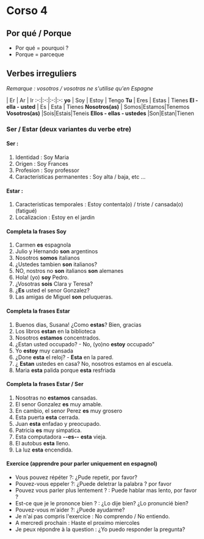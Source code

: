 # Corso 4
## Por qué / Porque
 - Por qué = pourquoi ?
 - Porque = parceque

## Verbes irreguliers

*Remarque : vosotros / vosotras ne s'utilise qu'en Espagne*

 | Er | Ar | Ir
:-:|:-:|:-:|:-:
**yo** | Soy | Estoy | Tengo
**Tu** | Eres | Estas | Tienes
**El - ella - usted** | Es | Esta | Tienes
**Nosotros(as)** | Somos|Estamos|Tenemos
**Vosotros(as)** |Sois|Estais|Teneis
**Ellos - ellas - ustedes** |Son|Estan|Tienen

### Ser / Estar (deux variantes du verbe etre)
#### Ser :
 1. Identidad : Soy Maria
 2. Origen : Soy Frances
 3. Profesion : Soy professor
 4. Caracteristicas permanentes : Soy alta / baja, etc ...

#### Estar :
 1. Caracteristicas temporales : Estoy contenta(o) / triste / cansada(o) (fatigué)
 2. Localizacion : Estoy en el jardin

#### Completa la frases Soy
1. Carmen **es** espagnola
2. Julio y Hernando **son** argentinos
3. Nosotros **somos** italianos
4. ¿Ustedes tambien **son** italianos?
5. NO, nostros no **son** italianos **son** alemanes
6. Hola! (yo) **soy** Pedro.
7. ¿Vosotras **sois** Clara y Teresa?
8. ¿**Es** usted el senor Gonzalez?
9. Las amigas de Miguel **son** peluqueras.

#### Completa la frases Estar
1. Buenos dias, Susana! ¿Como **estas**? Bien, gracias
2. Los libros **estan** en la biblioteca
3. Nosotros **estamos** concentrados.
4. ¿Estan usted occupado? - No, (yo)no **estoy** occupado"
5. Yo **estoy** muy cansada
6. ¿Done **esta** el reloj? - **Esta** en la pared.
7. ¿ **Estan** ustedes en casa? No, nosotros estamos en al escuela.
8. Maria **esta** palida porque **esta** resfriada

#### Completa la frases Estar / Ser
1. Nosotras no **estamos** cansadas.
2. El senor Gonzalez **es** muy amable.
3. En cambio, el senor Perez **es** muy grosero
4. Esta puerta **esta** cerrada.
5. Juan **esta** enfadao y preocupado.
6. Patricia **es** muy simpatica.
7. Esta computadora **--es--** **esta** vieja.
8. El autobus **esta** lleno.
9. La luz **esta** encendida.

#### Exercice (apprendre pour parler uniquement en espagnol)
- Vous pouvez répéter ?: ¿Pude repetir, por favor?
- Pouvez-vous eppeler ?: ¿Puede deletrar la palabra ? por favor
- Pouvez vous parler plus lentement ? : Puede hablar mas lento, por favor ?
- Est-ce que je le prononce bien ? : ¿Lo dije bien? ¿Lo pronuncié bien?
- Pouvez-vous m'aider ?: ¿Puede ayudarme?
- Je n'ai pas compris l'exercice : No comprendo / No entiendo.
- A mercredi prochain : Haste el proximo miercoles
- Je peux répondre à la question : ¿Yo puedo responder la pregunta?
